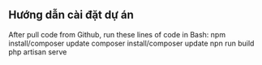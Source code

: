 

## Hướng dẫn cài đặt dự án

After pull code from Github, run these lines of code in Bash:
npm install/composer update
composer install/composer update
npn run build
php artisan serve

